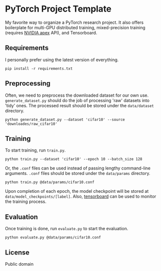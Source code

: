 # PyTorch Project Template

My favorite way to organize a PyTorch research project. It also offers boilerplate for multi-GPU distributed training, mixed-precision training (requires
[NVIDIA apex](https://github.com/NVIDIA/apex) API), and Tensorboard.

## Requirements

I personally prefer using the latest version of everything.

```
pip install -r requirements.txt
```

## Preprocessing

Often, we need to preprocess the downloaded dataset for our own use. `generate_dataset.py` should do the job of processing 'raw' datasets into 'tidy' ones. The
processed result should be stored under the `data/dataset` directory.

```shell script
python generate_dataset.py --dataset 'cifar10' --source 'downloades/raw_cifar10'
```

## Training

To start training, run ``train.py``.

```shell script
python train.py --dataset 'cifar10' --epoch 10 --batch_size 128
```

Or, the `.conf` files can be used instead of passing lengthy command-line arguments. `.conf` files should be stored under the `data/params` directory.

```shell script
python train.py @data/params/cifar10.conf
```

Upon completion of each epoch, the model checkpoint will be stored at `data/model_checkpoints/[label]`.
Also, [tensorboard](https://www.tensorflow.org/tensorboard)
can be used to monitor the training process.

## Evaluation

Once training is done, run `evaluate.py` to start the evaluation.

```shell script
python evaluate.py @data/params/cifar10.conf
```

## License

Public domain

